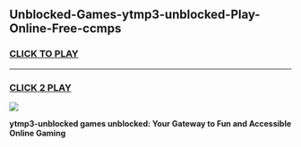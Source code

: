 
## Unblocked-Games-ytmp3-unblocked-Play-Online-Free-ccmps
<h3>
<a href="https://premium76.site?title=ytmp3-unblocked&ref=26A">CLICK TO PLAY</a></h3>
<hr>

<h3>
<a href="https://premium76.site?title=ytmp3-unblocked&ref=26A">CLICK 2 PLAY</a>
  
</h3>

<a href="https://premium76.site?title=ytmp3-unblocked&ref=26A"><img src="https://clearcache.store/games.png"></a>


**ytmp3-unblocked games unblocked: Your Gateway to Fun and Accessible Online Gaming**
